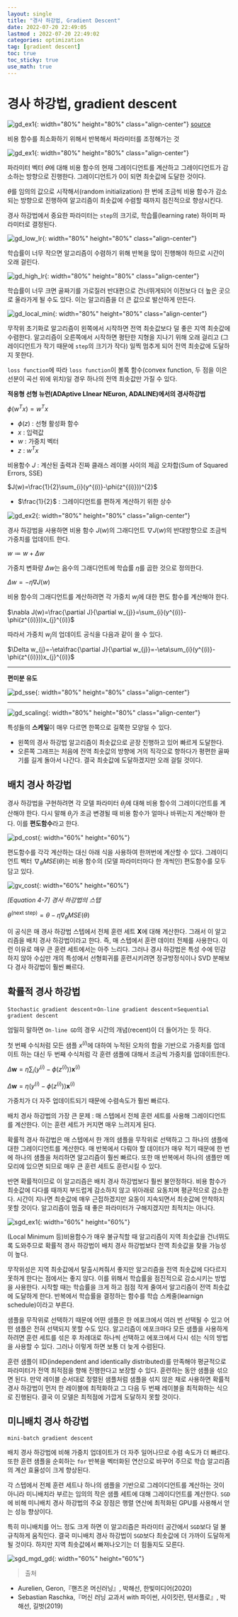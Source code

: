 ```yaml
---
layout: single
title: "경사 하강법, Gradient Descent"
date: 2022-07-20 22:49:05
lastmod : 2022-07-20 22:49:02
categories: optimization
tag: [gradient descent]
toc: true
toc_sticky: true
use_math: true
---
```


# 경사 하강법, gradient descent

![gd_ex1](../../../assets/images/ai/gd_ex1.gif){: width="80%" height="80%" class="align-center"} [source](https://commons.wikimedia.org/wiki/File:Gradient_descent.gif)

비용 함수를 최소화하기 위해서 반복해서 파라미터를 조정해가는 것

![gd_ex1](../../../assets/images/ai/gd_ex1.jpg){: width="80%" height="80%" class="align-center"}

파라미터 벡터 $\theta$에 대해 비용 함수의 현재 그레이디언트를 계산하고 그레이디언트가 감소하는 방향으로 진행한다. 그레이디언트가 0이 되면 최솟값에 도달한 것이다.

$\theta$를 임의의 값으로 시작해서(random initialization) 한 번에 조금씩 비용 함수가 감소되는 방향으로 진행하여 알고리즘이 최솟값에 수렴할 때까지 점진적으로 향상시킨다.

경사 하강법에서 중요한 파라미터는 `step`의 크기로, 학습률(learning rate) 하이퍼 파라미터로 결정된다. 

![gd_low_lr](../../../assets/images/ai/gd_low_lr.jpg){: width="80%" height="80%" class="align-center"}

학습률이 너무 작으면 알고리즘이 수렴하기 위해 반복을 많이 진행해야 하므로 시간이 오래 걸린다.


![gd_high_lr](../../../assets/images/ai/gd_high_lr.jpg){: width="80%" height="80%" class="align-center"}

학습률이 너무 크면 골짜기를 가로질러 반대편으로 건너뛰게되어 이전보다 더 높은 곳으로 올라가게 될 수도 있다. 이는 알고리즘을 더 큰 값으로 발산하게 만든다.

![gd_local_min](../../../assets/images/ai/gd_local_min.jpg){: width="80%" height="80%" class="align-center"}

무작위 초기화로 알고리즘이 왼쪽에서 시작하면 전역 최솟값보다 덜 좋은 지역 최솟값에 수렴한다. 알고리즘이 오른쪽에서 시작하면 평탄한 지형을 지나기 위해 오래 걸리고 (그레이디언트가 작기 때문에 `step`의 크기가 작다) 일찍 멈추게 되어 전역 최솟값에 도달하지 못한다.

`loss function`에 따라 `loss function`이 볼록 함수(convex function, 두 점을 이은 선분이 곡선 위에 위치)일 경우 하나의 전역 최솟값만 가질 수 있다.

**적응형 선형 뉴런(ADAptive LInear NEuron, ADALINE)에서의 경사하강법**

$\phi(w^{T}x)=w^{T}x$
 - $\phi(z)$ : 선형 활성화 함수
 - $x$ : 입력값
 - $w$ : 가중치 벡터
 - $z$ : $w^{T}x$

비용함수 $J$ : 계산된 출력과 진짜 클래스 레이블 사이의 제곱 오차합(Sum of Squared Errors, SSE)

$J(w)=\frac{1}{2}\sum_{i}(y^{(i)}-\phi(z^{(i)}))^{2}$
 - $\frac{1}{2}$ : 그레이디언트를 편하게 계산하기 위한 상수

![gd_ex2](../../../assets/images/ai/gd_ex2.png){: width="80%" height="80%" class="align-center"}

경사 하강법을 사용하면 비용 함수 $J(w)$의 그래디언트 $\nabla J(w)$의 반대방향으로 조금씩 가중치를 업데이트 한다.

$w\coloneqq w+\Delta w$

가중치 변화량 $\Delta w$는 음수의 그래디언트에 학습률 $\eta$를 곱한 것으로 정의한다.

$\Delta w=-\eta\nabla J(w)$

비용 함수의 그래디언트를 계산하려면 각 가중치 $w_{j}$에 대한 편도 함수를 계산해야 한다.

$\nabla J(w)=\frac{\partial J}{\partial w_{j}}=\sum_{i}(y^{(i)}-\phi(z^{(i)}))x_{j}^{(i)}$

따라서 가중치 $w_{j}$의 업데이트 공식을 다음과 같이 쓸 수 있다.

$\Delta w_{j}=-\eta\frac{\partial J}{\partial w_{j}}=-\eta\sum_{i}(y^{(i)}-\phi(z^{(i)}))x_{j}^{(i)}$

---

**편미분 유도**

![pd_sse](../../../assets/images/ai/pd_sse.jpg){: width="80%" height="80%" class="align-center"}

---

![gd_scaling](../../../assets/images/ai/gd_scaling.png){: width="80%" height="80%" class="align-center"}

특성들의 **스케일**이 매우 다르면 한쪽으로 길쭉한 모양일 수 있다.
 - 왼쪽의 경사 하강법 알고리즘이 최솟값으로 곧장 진행하고 있어 빠르게 도달한다.
 - 오른쪽 그래프는 처음에 전역 최솟값의 방향에 거의 직각으로 향하다가 평편한 골짜기를 길게 돌아서 나간다. 결국 최솟값에 도달하겠지만 오래 걸릴 것이다.

## 배치 경사 하강법

경사 하강법을 구현하려면 각 모델 파라미터 $\theta_{j}$에 대해 비용 함수의 그레이디언트를 계산해야 한다. 다시 말해 $\theta_{j}$가 조금 변경될 때 비용 함수가 얼마나 바뀌는지 계산해야 한다. 이를 **편도함수**라고 한다. 

![pd_cost](../../../assets/images/ai/pd_cost.jpg){: width="60%" height="60%"}

편도함수를 각각 계산하는 대신 아래 식을 사용하여 한꺼번에 계산할 수 있다. 그레이디언트 벡터 $\nabla_{\theta}MSE(\theta)$는 비용 함수의 (모델 파라미터마다 한 개씩인) 편도함수를 모두 담고 있다.

![gv_cost](../../../assets/images/ai/gv_cost.jpg){: width="60%" height="60%"}

*[Equation 4-7] 경사 하강법의 스텝*

$\theta^{\text{(next step)}}=\theta-\eta\nabla_{\theta}MSE(\theta)$

이 공식은 매 경사 하강법 스텝에서 전체 훈련 세트 $\textbf{X}$에 대해 계산한다. 그래서 이 알고리즘을 배치 경사 하강법이라고 한다. 즉, 매 스텝에서 훈련 데이터 전체를 사용한다. 이런 이유로 매우 큰 훈련 세트에서는 아주 느리다. 그러나 경사 하강법은 특성 수에 민감하지 않아 수십만 개의 특성에서 선형회귀를 훈련시키려면 정규방정식이나 SVD 분해보다 경사 하강법이 훨씬 빠르다.

## 확률적 경사 하강법

`Stochastic gradient descent`=`On-line gradient descent`=`Sequential gradient descent`

엄밀히 말하면 `On-line GD`의 경우 시간의 개념(recent)이 더 들어가는 듯 하다.

첫 번째 수식처럼 모든 샘플 $x^{(i)}$에 대하여 누적된 오차의 합을 기반으로 가중치를 업데이트 하는 대신 두 번째 수식처럼 각 훈련 샘플에 대해서 조금씩 가중치를 업데이트한다.

$\Delta \mathbf{w}=\eta\sum_{i}(y^{(i)}-\phi(z^{(i)}))\mathbf{x}^{(i)}$

$\Delta \mathbf{w}=\eta(y^{(i)}-\phi(z^{(i)}))\mathbf{x}^{(i)}$

가중치가 더 자주 업데이트되기 때문에 수렴속도가 훨씬 빠르다.

배치 경사 하강법의 가장 큰 문제 : 매 스텝에서 전체 훈련 세트를 사용해 그레이디언트를 계산한다. 이는 훈련 세트가 커지면 매우 느려지게 된다.

확률적 경사 하강법은 매 스텝에서 한 개의 샘플을 무작위로 선택하고 그 하나의 샘플에 대한 그레이디언트를 계산한다. 매 반복에서 다뤄야 할 데이터가 매우 적기 때문에 한 번에 하나의 샘플을 처리하면 알고리즘이 훨씬 빠르다. 또한 매 반복에서 하나의 샘플만 메모리에 있으면 되므로 매우 큰 훈련 세트도 훈련시킬 수 있다.

반면 확률적이므로 이 알고리즘은 배치 경사 하강법보다 훨씬 불안정하다. 비용 함수가 최솟값에 다다를 때까지 부드럽게 감소하지 않고 위아래로 요동치며 평균적으로 감소한다. 시간이 지나면 최솟값에 매우 근접하겠지만 요동이 지속되면서 최솟값에 안착하지 못할 것이다. 알고리즘이 멈출 때 좋은 파라미터가 구해지겠지만 최적치는 아니다.

![sgd_ex1](../../../assets/images/ai/sgd_ex1.png){: width="60%" height="60%"}

(Local Minimum 등)비용함수가 매우 불규칙할 때 알고리즘이 지역 최솟값을 건너뛰도록 도와주므로 확률적 경사 하강법이 배치 경사 하강법보다 전역 최솟값을 찾을 가능성이 높다.

무작위성은 지역 최솟값에서 탈출시켜줘서 좋지만 알고리즘을 전역 최솟값에 다다르지 못하게 한다는 점에서는 좋지 않다. 이를 위해서 학습률을 점진적으로 감소시키는 방법을 사용한다. 시작할 때는 학습률을 크게 하고 점점 작게 줄여서 알고리즘이 전역 최솟값에 도달하게 한다. 반복에서 학습률을 결정하는 함수를 학습 스케줄(learnign schedule)이라고 부른다.

샘플을 무작위로 선택하기 때문에 어떤 샘플은 한 에포크에서 여러 번 선택될 수 있고 어떤 샘플은 전혀 선택되지 못할 수도 있다. 알고리즘이 에포크마다 모든 샘플을 사용하게 하려면 훈련 세트를 섞은 후 차례대로 하나씩 선택하고 에포크에서 다시 섞는 식의 방법을 사용할 수 있다. 그러나 이렇게 하면 보통 더 늦게 수렴된다.

훈련 샘플이 IID(independent and identically distributed)를 만족해야 평균적으로 파라미터가 전역 최적점을 향해 진행한다고 보장할 수 있다. 훈련하는 동안 샘플을 섞으면 된다. 만약 레이블 순서대로 정렬된 샘플처럼 샘플을 섞지 않은 채로 사용하면 확률적 경사 하강법이 먼저 한 레이블에 최적화하고 그 다음 두 번째 레이블을 최적화하는 식으로 진행된다. 결국 이 모델은 최적점에 가깝게 도달하지 못할 것이다.

## 미니배치 경사 하강법

`mini-batch gradient descent`

배치 경사 하강법에 비해 가중치 업데이트가 더 자주 일어나므로 수렴 속도가 더 빠르다. 또한 훈련 샘플을 순회하는 `for` 반복을 벡터화된 연산으로 바꾸어 주므로 학습 알고리즘의 계산 효율성이 크게 향상된다.

각 스텝에서 전체 훈련 세트나 하나의 샘플을 기반으로 그레이디언트를 계산하는 것이 아니라 미니배치라 부르는 임의의 작은 샘플 세트에 대해 그레이디언트를 계산한다. `SGD`에 비해 미니배치 경사 하강법의 주요 장점은 행렬 연산에 최적화된 GPU를 사용해서 얻는 성능 향상이다. 

특히 미니배치를 어느 정도 크게 하면 이 알고리즘은 파라미터 공간에서 `SGD`보다 덜 불규칙하게 움직인다. 결국 미니배치 경사 하강법이 `SGD`보다 최솟값에 더 가까이 도달하게 될 것이다. 하지만 지역 최솟값에서 빠져나오기는 더 힘들지도 모른다.

![sgd_mgd_gd](../../../assets/images/ai/sgd_mgd_gd.png){: width="60%" height="60%"}



















> 출처
 - Aurelien, Geron,『핸즈온 머신러닝』, 박해선, 한빛미디어(2020)
 - Sebastian Raschka,『머신 러닝 교과서 with 파이썬, 사이킷런, 텐서플로』, 박해선, 길벗(2019)